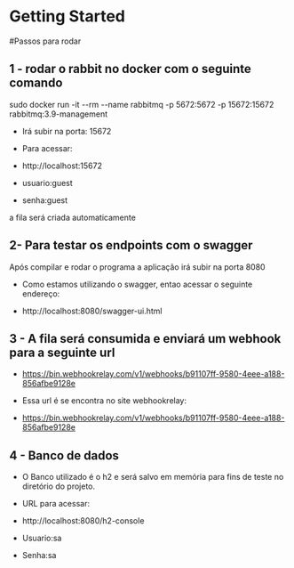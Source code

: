 # Getting Started

#Passos para rodar

## 1 - rodar o rabbit no docker com o seguinte comando

sudo docker run -it --rm --name rabbitmq -p 5672:5672 -p 15672:15672 rabbitmq:3.9-management

- Irá subir na porta: 15672


- Para acessar:

- http://localhost:15672
- usuario:guest
- senha:guest

a fila será criada automaticamente



## 2- Para testar os endpoints com o swagger

Após compilar e rodar o programa a aplicação irá subir na porta  8080

- Como estamos utilizando o swagger, entao acessar o seguinte endereço:


- http://localhost:8080/swagger-ui.html

## 3 - A fila será consumida e enviará um webhook para a seguinte url

- https://bin.webhookrelay.com/v1/webhooks/b91107ff-9580-4eee-a188-856afbe9128e


- Essa url é se encontra no site webhookrelay:
- https://bin.webhookrelay.com/v1/webhooks/b91107ff-9580-4eee-a188-856afbe9128e

## 4 - Banco de dados

- O Banco utilizado é o h2 e será salvo em memória para fins de teste no diretório do projeto.


- URL para acessar:
- http://localhost:8080/h2-console

- Usuario:sa
- Senha:sa

